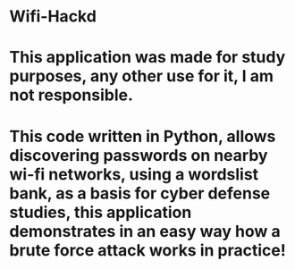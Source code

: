 # Wifi-Hackd
# This application was made for study purposes, any other use for it, I am not responsible.
# This code written in Python, allows discovering passwords on nearby wi-fi networks, using a wordslist bank, as a basis for cyber defense studies, this application demonstrates in an easy way how a brute force attack works in practice!
